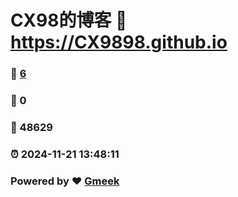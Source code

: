 # CX98的博客 :link: https://CX9898.github.io 
### :page_facing_up: [6](https://CX9898.github.io/tag.html) 
### :speech_balloon: 0 
### :hibiscus: 48629 
### :alarm_clock: 2024-11-21 13:48:11 
### Powered by :heart: [Gmeek](https://github.com/Meekdai/Gmeek)
